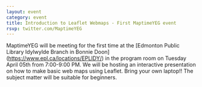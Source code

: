 ```yaml
---
layout: event
category: event
title: Introduction to Leaflet Webmaps - First MaptimeYEG event
rsvp: twitter.com/MaptimeYEG
---
```


MaptimeYEG will be meeting for the first time at the [Edmonton Public Library Idylwylde Branch in Bonnie Doon] (https://www.epl.ca/locations/EPLIDY/) in the program room on Tuesday April 05th from 7:00-9:00 PM. We will be hosting an interactive presentation on how to make basic web maps using Leaflet. Bring your own laptop!! The subject matter will be suitable for beginners.
